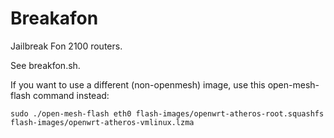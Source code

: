 Breakafon
=========

Jailbreak Fon 2100 routers.

See breakfon.sh.

If you want to use a different (non-openmesh) image, use this open-mesh-flash command instead:

    sudo ./open-mesh-flash eth0 flash-images/openwrt-atheros-root.squashfs flash-images/openwrt-atheros-vmlinux.lzma
